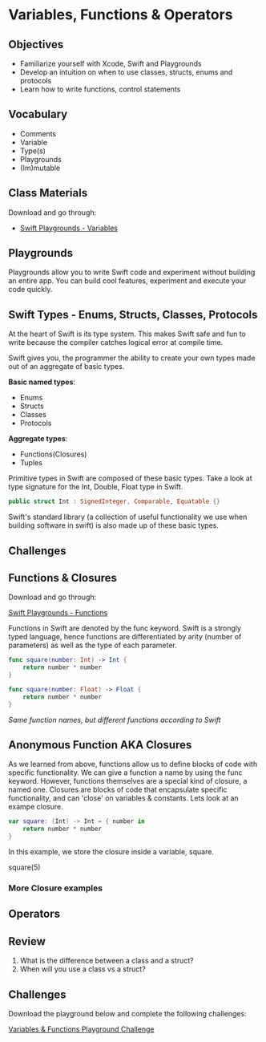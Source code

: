 # Variables, Functions & Operators

## Objectives

- Familiarize yourself with Xcode, Swift and Playgrounds
- Develop an intuition on when to use classes, structs, enums and protocols
- Learn how to write functions, control statements

## Vocabulary

- Comments
- Variable
- Type(s)
- Playgrounds
- (Im)mutable

## Class Materials

Download and go through:

- [Swift Playgrounds - Variables](Variables.playground)


## Playgrounds

Playgrounds allow you to write Swift code and experiment without building an entire app. You can build cool features, experiment and execute your code quickly.


## Swift Types - Enums, Structs, Classes, Protocols

At the heart of Swift is its type system. This makes Swift safe and fun to write because the compiler catches logical error at compile time.

Swift gives you, the programmer the ability to create your own types made out of an aggregate of basic types.

**Basic named types**:

- Enums
- Structs
- Classes
- Protocols

**Aggregate types**:

- Functions(Closures)
- Tuples

Primitive types in Swift are composed of these basic types. Take a look at type signature for the Int, Double, Float type in Swift.

```swift
public struct Int : SignedInteger, Comparable, Equatable {}
```

Swift's standard library (a collection of useful functionality we use when building software in swift) is also made up of these basic types.


## Challenges



## Functions & Closures

Download and go through:

[Swift Playgrounds - Functions ](Functions.playground)


Functions in Swift are denoted by the func keyword. Swift is a strongly typed language, hence functions are differentiated by arity (number of parameters) as well as the type of each parameter.

```swift
func square(number: Int) -> Int {
    return number * number
}

func square(number: Float) -> Float {
    return number * number
}

``` 
*Same function names, but different functions according to Swift*

## Anonymous Function AKA Closures

As we learned from above, functions allow us to define blocks of code with specific functionality. We can give a function a name by using the func keyword. However, functions themselves are a special kind of closure, a named one. Closures are blocks of code that encapsulate specific functionality, and can 'close' on variables & constants. Lets look at an exampe closure.

```swift
var square: (Int) -> Int = { number in
    return number * number
}

```  
In this example, we store the closure inside a variable, square.

square(5)

### More Closure examples


## Operators


## Review

1. What is the difference between a class and a struct?
2. When will you use a class vs a struct?


## Challenges

Download the playground below and complete the following challenges:

[Variables & Functions Playground Challenge](Variables-Functions-Challenge.playground)